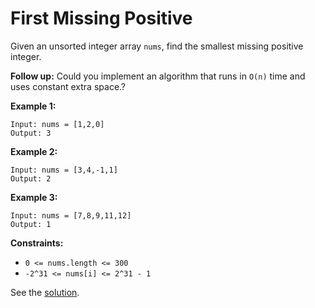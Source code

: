 # First Missing Positive

Given an unsorted integer array `nums`, find the smallest missing positive integer.

**Follow up:** Could you implement an algorithm that runs in `O(n)` time and uses constant extra space.?

 

**Example 1:**

```
Input: nums = [1,2,0]
Output: 3
```

**Example 2:**

```
Input: nums = [3,4,-1,1]
Output: 2
```

**Example 3:**

```
Input: nums = [7,8,9,11,12]
Output: 1
```

 

**Constraints:**

- `0 <= nums.length <= 300`
- `-2^31 <= nums[i] <= 2^31 - 1`



See the [solution](Solution.md).